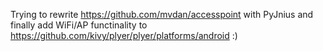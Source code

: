 Trying to rewrite https://github.com/mvdan/accesspoint with PyJnius and finally add WiFi/AP functinality to https://github.com/kivy/plyer/plyer/platforms/android :)
